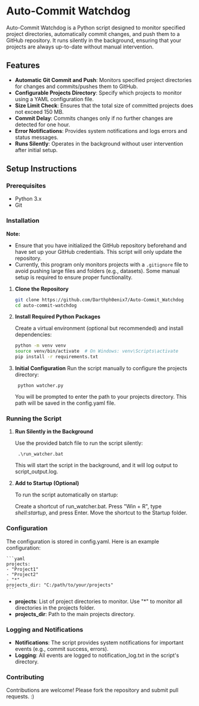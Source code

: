 # Auto-Commit Watchdog

Auto-Commit Watchdog is a Python script designed to monitor specified project directories, automatically commit changes, and push them to a GitHub repository. It runs silently in the background, ensuring that your projects are always up-to-date without manual intervention.

## Features

- **Automatic Git Commit and Push**: Monitors specified project directories for changes and commits/pushes them to GitHub.
- **Configurable Projects Directory**: Specify which projects to monitor using a YAML configuration file.
- **Size Limit Check**: Ensures that the total size of committed projects does not exceed 150 MB.
- **Commit Delay**: Commits changes only if no further changes are detected for one hour.
- **Error Notifications**: Provides system notifications and logs errors and status messages.
- **Runs Silently**: Operates in the background without user intervention after initial setup.

## Setup Instructions

### Prerequisites

- Python 3.x
- Git

### Installation

**Note:**
- Ensure that you have initialized the GitHub repository beforehand and have set up your GitHub credentials. This script will only update the repository.
- Currently, this program only monitors projects with a `.gitignore` file to avoid pushing large files and folders (e.g., datasets). Some manual setup is required to ensure proper functionality.

1. **Clone the Repository**

   ```bash
   git clone https://github.com/Darthph0enix7/Auto-Commit_Watchdog
   cd auto-commit-watchdog
   ```

2. **Install Required Python Packages**

    Create a virtual environment (optional but recommended) and install dependencies:

    ```bash
    python -m venv venv
    source venv/bin/activate  # On Windows: venv\Scripts\activate
    pip install -r requirements.txt
    ```
3. **Initial Configuration**
    Run the script manually to configure the projects directory:

        python watcher.py

    You will be prompted to enter the path to your projects directory. This path will be saved in the config.yaml file.

### Running the Script

1. **Run Silently in the Background**

    Use the provided batch file to run the script silently:

        .\run_watcher.bat

    This will start the script in the background, and it will log output to script_output.log.

2. **Add to Startup (Optional)**

    To run the script automatically on startup:

    Create a shortcut of run_watcher.bat.
    Press "Win + R", type *shell:startup*, and press Enter.
    Move the shortcut to the Startup folder.

### Configuration

The configuration is stored in config.yaml. Here is an example configuration:

    ```yaml
    projects:
    - "Project1"
    - "Project2"
    - "*"
    projects_dir: "C:/path/to/your/projects"
    ```
- **projects**: List of project directories to monitor. Use "*" to monitor all directories in the projects folder.
- **projects_dir**: Path to the main projects directory.

### Logging and Notifications

- **Notifications**: The script provides system notifications for important events (e.g., commit success, errors).
- **Logging**: All events are logged to notification_log.txt in the script's directory.

### Contributing
Contributions are welcome! Please fork the repository and submit pull requests. :)